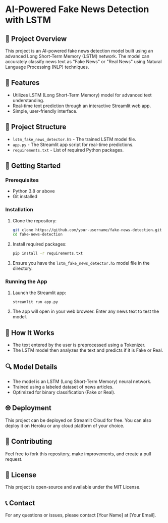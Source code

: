 # AI-Powered Fake News Detection with LSTM

## 🚀 Project Overview

This project is an AI-powered fake news detection model built using an advanced Long Short-Term Memory (LSTM) network. The model can accurately classify news text as "Fake News" or "Real News" using Natural Language Processing (NLP) techniques.

## 🔧 Features

* Utilizes LSTM (Long Short-Term Memory) model for advanced text understanding.
* Real-time text prediction through an interactive Streamlit web app.
* Simple, user-friendly interface.

## 📁 Project Structure

* `lstm_fake_news_detector.h5` - The trained LSTM model file.
* `app.py` - The Streamlit app script for real-time predictions.
* `requirements.txt` - List of required Python packages.

## 🚀 Getting Started

### Prerequisites

* Python 3.8 or above
* Git installed

### Installation

1. Clone the repository:

   ```bash
   git clone https://github.com/your-username/fake-news-detection.git
   cd fake-news-detection
   ```

2. Install required packages:

   ```bash
   pip install -r requirements.txt
   ```

3. Ensure you have the `lstm_fake_news_detector.h5` model file in the directory.

### Running the App

1. Launch the Streamlit app:

   ```bash
   streamlit run app.py
   ```

2. The app will open in your web browser. Enter any news text to test the model.

## 🚀 How It Works

* The text entered by the user is preprocessed using a Tokenizer.
* The LSTM model then analyzes the text and predicts if it is Fake or Real.

## 🔍 Model Details

* The model is an LSTM (Long Short-Term Memory) neural network.
* Trained using a labeled dataset of news articles.
* Optimized for binary classification (Fake or Real).

## 🌐 Deployment

This project can be deployed on Streamlit Cloud for free. You can also deploy it on Heroku or any cloud platform of your choice.

## 🤝 Contributing

Feel free to fork this repository, make improvements, and create a pull request.

## 📄 License

This project is open-source and available under the MIT License.

## 📞 Contact

For any questions or issues, please contact \[Your Name] at \[Your Email].

